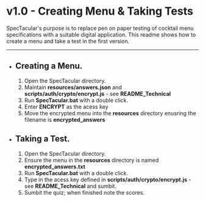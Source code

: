 # v1.0 - Creating Menu & Taking Tests

SpecTacular's purpose is to replace pen on paper testing of cocktail menu specifications with a suitable digital application.
This readme shows how to create a menu and take a test in the first version.

---
- ## Creating a Menu.
    1. Open the SpecTacular directory.
    2. Maintain **resources/answers.json** and **scripts/auth/crypto/encrypt.js** - see **README_Technical**
    3. Run **SpecTacular.bat** with a double click.
    4. Enter **ENCRYPT** as the acess key
    5. Move the encrypted menu into the **resources** directory enusring the filename is **encrypted_answers**

- ## Taking a Test.
    1. Open the SpecTacular directory.
    2. Ensure the menu in the **resources** directory is named **encrypted_answers.txt**
    3. Run **SpecTacular.bat** with a double click.
    4. Type in the acess key defined in **scripts/auth/crypto/encrypt.js** - see **README_Technical** and sumbit.
    5. Sumbit the quiz; when finished note the scores.

